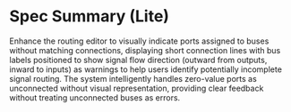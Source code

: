 # Spec Summary (Lite)

Enhance the routing editor to visually indicate ports assigned to buses without matching connections, displaying short connection lines with bus labels positioned to show signal flow direction (outward from outputs, inward to inputs) as warnings to help users identify potentially incomplete signal routing. The system intelligently handles zero-value ports as unconnected without visual representation, providing clear feedback without treating unconnected buses as errors.